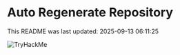 # Auto Regenerate Repository

This README was last updated: 2025-09-13 06:11:25

 ![TryHackMe](https://tryhackme.com/badge/533634)